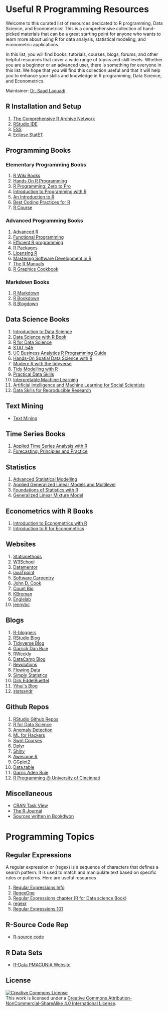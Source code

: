 # Useful R Programming Resources

Welcome to this curated list of resources dedicated to R programming, Data Science, and Econometrics! This is a comprehensive collection of hand-picked materials that can be a great starting point for anyone who wants to learn more about using R for data analysis, statistical modeling, and econometric applications. 


In this list, you will find books, tutorials, courses, blogs, forums, and other helpful resources that cover a wide range of topics and skill levels. Whether you are a beginner or an advanced user, there is something for everyone in this list. We hope that you will find this collection useful and that it will help you to enhance your skills and knowledge in R programming, Data Science, and Econometrics.

Maintainer: [Dr. Saad Laouadi](https://github.com/DrSaadLa)

## R Installation and Setup 

  1. [The Comprehensive R Archive Network](https://cran.r-project.org/)
  2. [RStudio IDE](https://posit.co/downloads/)
  3. [ESS](https://ess.r-project.org/index.php?Section=home)
  4. [Eclipse StatET](https://projects.eclipse.org/projects/science.statet)

## Programming Books

<!-- <section>
  <table width="100%">
  <thead >
    <tr>
      <th colspan="2" style="color:blue;">R Programming Books</th>
    </tr>
    <tr>
      <th>Elementary Programming Books</th>
      <th>Advanced Programming Books</th>
    </tr>
  </thead>
  <tbody>
    <tr>
      <td><a href="https://en.wikibooks.org/wiki/R_Programming">R Wiki Books</a></td>
      <td></td>
    </tr>
    <tr>
      <td><a href="https://r02pro.github.io">R Programming: Zero to Pro</a></td>
      <td></td>
    </tr>
    <tr>
      <td><a href="https://discdown.org/rprogramming/index.html">Introduction to Programming with R</a></td>
      <td></td>
    </tr>
    <tr>
      <td><a href="https://colinfay.me/intro-to-r/">An Introduction to R</a></td>
      <td></td>
    </tr>
    <tr>
      <td><a href="https://bookdown.org/content/d1e53ac9-28ce-472f-bc2c-f499f18264a3/">Best Coding Practices for R</a></td>
      <td></td>
    </tr>
  </tbody>
</table>
</section> -->



### Elementary Programming Books
1. [R Wiki Books](https://en.wikibooks.org/wiki/R_Programming)
2. [Hands On R Programming](https://rstudio-education.github.io/hopr/)
3. [R Programming: Zero to Pro](https://r02pro.github.io/)
4. [Introduction to Programming with R](https://discdown.org/rprogramming/index.html)
5. [An Introduction to R](https://colinfay.me/intro-to-r/)
6. [Best Coding Practices for R](https://bookdown.org/content/d1e53ac9-28ce-472f-bc2c-f499f18264a3/)
7. [R Course](https://bookdown.org/brry/course/)



### Advanced Programming Books
  1. [Advanced R](https://adv-r.hadley.nz/index.html)
  2. [Functional Programming](https://dcl-prog.stanford.edu/)
  3. [Efficient R programming](https://csgillespie.github.io/efficientR/)
  4. [R Packages](https://r-pkgs.org/)
  5. [Licensing R](https://thinkr-open.github.io/licensing-r/)
  6. [Mastering Software Development in R](https://bookdown.org/rdpeng/RProgDA/)
  7. [The R Manuals](https://cran.r-project.org/)
  8. [R Graphics Cookbook](https://r-graphics.org/)
  

### Markdown Books
  1. [R Markdown](https://bookdown.org/yihui/rmarkdown/)
  2. [R Bookdown](https://bookdown.org/yihui/bookdown/)
  3. [R Blogdown](https://bookdown.org/yihui/blogdown/)


## Data Science Books
  1. [Introduction to Data Science](http://rafalab.dfci.harvard.edu/dsbook/)
  1. [Data Science with R Book](https://datasciencebook.ca/)
  2. [R for Data Science](https://r4ds.had.co.nz/index.html)
  3. [STAT 545](https://stat545.com/)
  4. [UC Business Analytics R Programming Guide](http://uc-r.github.io/)
  5. [Hands-On Spatial Data Science with R](https://spatialanalysis.github.io/handsonspatialdata/)
  6. [Modern R with the tidyverse](http://modern-rstats.eu/)
  7. [Tidy Modelling with R](https://www.tmwr.org/)
  8. [Practical Data Skills](https://bookdown.org/hbsabafaculty/ids_book/)
  9. [Interpretable Machine Learning](https://christophm.github.io/interpretable-ml-book/)
  10. [Artificial intelligence and Machine Learning for Social Scientists](https://bookdown.org/paul/ai_ml_for_social_scientists/)
  11. [Data Skills for Reproducible Research](https://psyteachr.github.io/reprores-v3/index.html)


## Text Mining
  - [Text Mining](https://www.tidytextmining.com/)

## Time Series Books
  1. [Applied Time Series Analysis with R](https://smac-group.github.io/ts/)
  2. [Forecasting: Principles and Practice](https://otexts.com/fpp3/)

## Statistics 
  1. [Advanced Statistical Modelling](https://bookdown.org/ssjackson300/ASM_Lecture_Notes/)
  2. [Applied Generalized Linear Models and Multilevel](https://bookdown.org/roback/bookdown-BeyondMLR/)
  3. [Foundations of Statistics with R](https://bookdown.org/speegled/foundations-of-statistics/)
  4. [Generalized Linear Mixture Model](https://bookdown.org/ks6017/GLM_bookdown3/)

## Econometrics with R Books 
  1. [Introduction to Econometrics with R](https://www.econometrics-with-r.org/)
  2. [Introduction to R for Econometrics](https://bookdown.org/kieranmarray/intro_to_r_for_econometrics/)


## Websites 
  1. [Statsmethods](https://www.statmethods.net/)
  3. [W3School](https://www.w3schools.com/r/default.asp)
  4. [Datamentor](https://www.datamentor.io/r-programming/)
  5. [javaTpoint](https://www.javatpoint.com/r-tutorial)
  6. [Software Carpentry](https://swcarpentry.github.io/r-novice-inflammation/)
  7. [John D. Cook](https://www.johndcook.com/blog/r_language_for_programmers/)
  8. [Count Bio](http://www.countbio.com/index.html)
  9. [KBroman](https://kbroman.org/datacarpentry_R_2016-08-23/01-intro-to-R.html)
  10. [Englelab](https://englelab.gatech.edu/useRguide/index.html)
  11. [jennybc](https://jennybc.github.io/purrr-tutorial/index.html)



## Blogs 
  1. [R-bloggers](https://www.r-bloggers.com/)
  2. [RStudio Blog](https://posit.co/blog/)
  3. [Tidyverse Blog](https://www.tidyverse.org/blog/)
  4. [Garrick Dan Buie](https://www.garrickadenbuie.com/blog/)
  5. [RWeekly](https://rweekly.org/)
  6. [DataCamp Blog](https://www.datacamp.com/blog)
  7. [Revolutions](https://blog.revolutionanalytics.com/about.html)
  8. [Flowing Data](https://flowingdata.com/)
  9. [Simply Statistics](https://simplystatistics.org/)
  10. [Dirk EddelBuettel](https://dirk.eddelbuettel.com/blog/)
  10. [Yihui's Blog](https://yihui.org/en/)
  11. [statsandr](https://statsandr.com/)
  
  
  
## Github Repos
  1. [RStudio Github Repos](https://github.com/rstudio)
  2. [R for Data Science](https://github.com/hadley/r4ds)
  3. [Anomaly Detection](https://github.com/twitter/AnomalyDetection)
  4. [ML for Hackers](https://github.com/johnmyleswhite/ML_for_Hackers)
  5. [Swirl Courses](https://github.com/swirldev/swirl_courses)
  6. [Dplyr](https://github.com/tidyverse/dplyr)
  7. [Shiny](https://github.com/rstudio/shiny)
  8. [Awesome R](https://github.com/qinwf/awesome-R)
  9. [GGplot2](https://github.com/tidyverse/ggplot2)
  10. [Data.table](https://github.com/Rdatatable/data.table)
  11. [Garric Aden Buie](https://github.com/gadenbuie)
  12. [R Programming @ University of Cincinnati](https://github.com/uc-r)
  
## Miscellaneous
  - [CRAN Task View](https://cran.r-project.org/web/views/)
  - [The R Journal](https://journal.r-project.org/)
  - [Sources written in Bookdwon](https://bookdown.org/home/archive/)

# Programming Topics 

## Regular Expressions

A regular expression or (regex) is a sequence of characters that defines a search pattern. It is used to match and manipulate text based on specific rules or patterns. Here are useful resources 
  1. [Regular Expressions Info](https://www.regular-expressions.info/tutorial.html)
  2. [RegexOne](https://regexone.com/)
  3. [Regular Expressions chapter (R for Data science Book)](https://r4ds.hadley.nz/regexps.html)
  4. [regexr](https://regexr.com/)
  5. [Regular Expressions 101](https://regex101.com/)
  
## R-Source Code Rep
- [R-source code](https://github.com/wch/r-source)

## R Data Sets

  - [R-Data PMAGUNIA Website](https://r-data.pmagunia.com/dash)

## License 

<a rel="license" href="http://creativecommons.org/licenses/by-nc-sa/4.0/"><img alt="Creative Commons License" style="border-width:0" src="https://i.creativecommons.org/l/by-nc-sa/4.0/88x31.png" /></a><br />This work is licensed under a <a rel="license" href="http://creativecommons.org/licenses/by-nc-sa/4.0/">Creative Commons Attribution-NonCommercial-ShareAlike 4.0 International License</a>.
